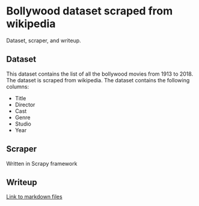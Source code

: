 # Bollywood dataset scraped from wikipedia
Dataset, scraper, and writeup. 


## Dataset
This dataset contains the list of all the bollywood movies from 1913 to 2018. The dataset is scraped from wikipedia. The dataset contains the following columns:
* Title
* Director
* Cast
* Genre
* Studio
* Year

## Scraper
Written in Scrapy framework

## Writeup
[Link to markdown files](./scraper/writeup/Bollyset%20Scraper%20Part%201%20-%20Getting%20Started.md)

